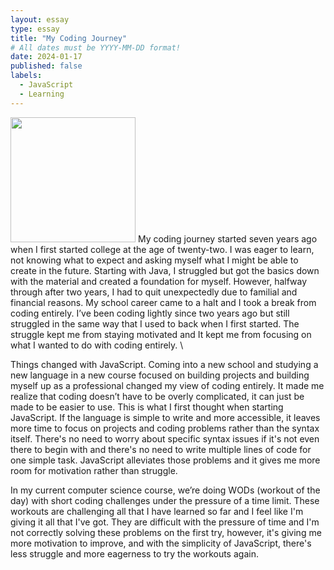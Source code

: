 ```yaml
---
layout: essay
type: essay
title: "My Coding Journey"
# All dates must be YYYY-MM-DD format!
date: 2024-01-17
published: false
labels:
  - JavaScript
  - Learning
---
```


<img width="200px" class="rounded float-start pe-4" src="../img/JS/js.jpg">
My coding journey started seven years ago when I first started college at the age of twenty-two. I was eager to learn, not knowing what to expect and asking myself what I might be able to create in the future. Starting with Java, I struggled but got the basics down with the material and created a foundation for myself. However, halfway through after two years, I had to quit unexpectedly due to familial and financial reasons. My school career came to a halt and I took a break from coding entirely. I’ve been coding lightly since two years ago but still struggled in the same way that I used to back when I first started. The struggle kept me from staying motivated and It kept me from focusing on what I wanted to do with coding entirely. \

Things changed with JavaScript. Coming into a new school and studying a new language in a new course focused on building projects and building myself up as a professional changed my view of coding entirely. It made me realize that coding doesn’t have to be overly complicated, it can just be made to be easier to use. This is what I first thought when starting JavaScript. If the language is simple to write and more accessible, it leaves more time to focus on projects and coding problems rather than the syntax itself. There's no need to worry about specific syntax issues if it's not even there to begin with and there's no need to write multiple lines of code for one simple task. JavaScript alleviates those problems and it gives me more room for motivation rather than struggle. 

In my current computer science course, we’re doing WODs (workout of the day) with short coding challenges under the pressure of a time limit. These workouts are challenging all that I have learned so far and I feel like I'm giving it all that I've got. They are difficult with the pressure of time and I'm not correctly solving these problems on the first try, however, it's giving me more motivation to improve, and with the simplicity of JavaScript, there's less struggle and more eagerness to try the workouts again.
 


